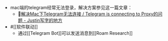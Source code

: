 - mac端的telegram经常无法登录，解决方案参见这一篇文章：
    - 🦩[解决Mac下Telegram无法连接 / Telegram is connecting to Proxy的问题 - Justin写字的地方](https://zblogs.top/how-to-fix-telegram-for-mac-is-connecting-to-proxy/)
- #[[软件联动]]
    - 通过[[Telegram Bot]]可以发送消息到[[Roam Research]]

